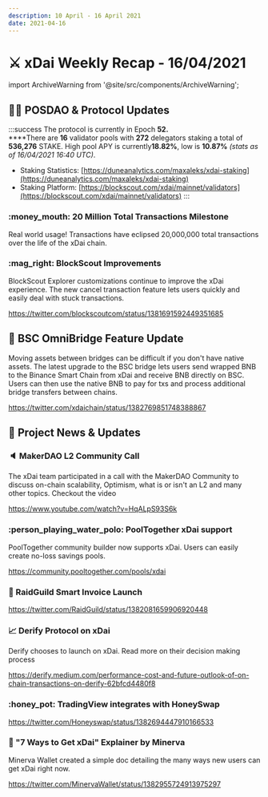 ```yaml
---
description: 10 April - 16 April 2021
date: 2021-04-16
---
```


# ⚔️ xDai Weekly Recap - 16/04/2021

import ArchiveWarning from '@site/src/components/ArchiveWarning';

<ArchiveWarning />

## 👷‍♀️ POSDAO & Protocol Updates

:::success
The protocol is currently in Epoch **52.**\
****There are **16** validator pools with **272** delegators staking a total of **536,276** STAKE. High pool APY is currently**18.82%**, low is **10.87%** _(stats as of 16/04/2021 16:40 UTC)_.

* Staking Statistics: [https://duneanalytics.com/maxaleks/xdai-staking](https://duneanalytics.com/maxaleks/xdai-staking)
* Staking Platform: [https://blockscout.com/xdai/mainnet/validators](https://blockscout.com/xdai/mainnet/validators)
:::

### :money\_mouth: 20 Million Total Transactions Milestone

Real world usage! Transactions have eclipsed 20,000,000 total transactions over the life of the xDai chain.

### :mag\_right: BlockScout Improvements

BlockScout Explorer customizations continue to improve the xDai experience. The new cancel transaction feature lets users quickly and easily deal with stuck transactions.

https://twitter.com/blockscoutcom/status/1381691592449351685

## 🌉 BSC OmniBridge Feature Update

Moving assets between bridges can be difficult if you don't have native assets. The latest upgrade to the BSC bridge lets users send wrapped BNB to the Binance Smart Chain from xDai and receive BNB directly on BSC. Users can then use the native BNB to pay for txs and process additional bridge transfers between chains.

https://twitter.com/xdaichain/status/1382769851748388867

## :butterfly: Project News & Updates

### :speaker: MakerDAO L2 Community Call

The xDai team participated in a call with the MakerDAO Community to discuss on-chain scalability, Optimism, what is or isn't an L2 and many other topics. Checkout the video

https://www.youtube.com/watch?v=HqALpS93S6k

### :person\_playing\_water\_polo: PoolTogether xDai support

PoolTogether community builder now supports xDai. Users can easily create no-loss savings pools.

https://community.pooltogether.com/pools/xdai

### :scroll: RaidGuild Smart Invoice Launch

https://twitter.com/RaidGuild/status/1382081659906920448

### 📈 Derify Protocol on xDai

Derify chooses to launch on xDai. Read more on their decision making process

https://derify.medium.com/performance-cost-and-future-outlook-of-on-chain-transactions-on-derify-62bfcd4480f8

### :honey\_pot: TradingView integrates with HoneySwap

https://twitter.com/Honeyswap/status/1382694447910166533

### :owl: "7 Ways to Get xDai" Explainer by Minerva

Minerva Wallet created a simple doc detailing the many ways new users can get xDai right now.

https://twitter.com/MinervaWallet/status/1382955724913975297



###
